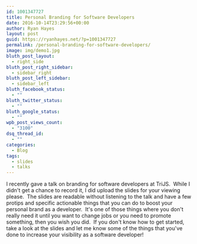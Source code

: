 ```yaml
---
id: 1001347727
title: Personal Branding for Software Developers
date: 2016-10-14T23:29:56+00:00
author: Ryan Hayes
layout: post
guid: https://ryanhayes.net/?p=1001347727
permalink: /personal-branding-for-software-developers/
image: img/demo1.jpg
bluth_post_layout:
  - right_side
bluth_post_right_sidebar:
  - sidebar_right
bluth_post_left_sidebar:
  - sidebar_left
bluth_facebook_status:
  - ""
bluth_twitter_status:
  - ""
bluth_google_status:
  - ""
wpb_post_views_count:
  - "3100"
dsq_thread_id:
  - ""
categories:
  - Blog
tags:
  - slides
  - talks
---
```

I recently gave a talk on branding for software developers at TriJS.  While I didn't get a chance to record it, I did upload the slides for your viewing please.  The slides are readable without listening to the talk and have a few protips and specific actionable things that you can do to boost your personal brand as a developer.  It's one of those things where you don't really need it until you want to change jobs or you need to promote something, then you wish you did.  If you don't know how to get started, take a look at the slides and let me know some of the things that you've done to increase your visibility as a software developer!